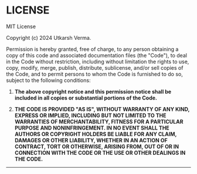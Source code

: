 # LICENSE

MIT License

Copyright (c) 2024 Utkarsh Verma.

Permission is hereby granted, free of charge, to any person obtaining a copy of this code and associated documentation files (the "Code"), to deal in the Code without restriction, including without limitation the rights to use, copy, modify, merge, publish, distribute, sublicense, and/or sell copies of the Code, and to permit persons to whom the Code is furnished to do so, subject to the following conditions:

1. **The above copyright notice and this permission notice shall be included in all copies or substantial portions of the Code.**

2. **THE CODE IS PROVIDED "AS IS", WITHOUT WARRANTY OF ANY KIND, EXPRESS OR IMPLIED, INCLUDING BUT NOT LIMITED TO THE WARRANTIES OF MERCHANTABILITY, FITNESS FOR A PARTICULAR PURPOSE AND NONINFRINGEMENT. IN NO EVENT SHALL THE AUTHORS OR COPYRIGHT HOLDERS BE LIABLE FOR ANY CLAIM, DAMAGES OR OTHER LIABILITY, WHETHER IN AN ACTION OF CONTRACT, TORT OR OTHERWISE, ARISING FROM, OUT OF OR IN CONNECTION WITH THE CODE OR THE USE OR OTHER DEALINGS IN THE CODE.**
---
